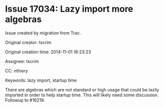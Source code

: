 # Issue 17034: Lazy import more algebras

Issue created by migration from Trac.

Original creator: tscrim

Original creation time: 2014-11-01 16:23:23

Assignee: tscrim

CC:  nthiery

Keywords: lazy import, startup time

There are algebras which are not standard or high usage that could be lazily imported in order to help startup time. This will likely need some discussion. Followup to #16219.
